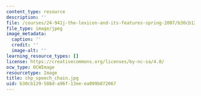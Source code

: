 ```yaml
---
content_type: resource
description: ''
file: /courses/24-941j-the-lexicon-and-its-features-spring-2007/b30cb129588da96f13eeea099b072067_chp_speech_chain.jpg
file_type: image/jpeg
image_metadata:
  caption: ''
  credit: ''
  image-alt: ''
learning_resource_types: []
license: https://creativecommons.org/licenses/by-nc-sa/4.0/
ocw_type: OCWImage
resourcetype: Image
title: chp_speech_chain.jpg
uid: b30cb129-588d-a96f-13ee-ea099b072067
---
```

